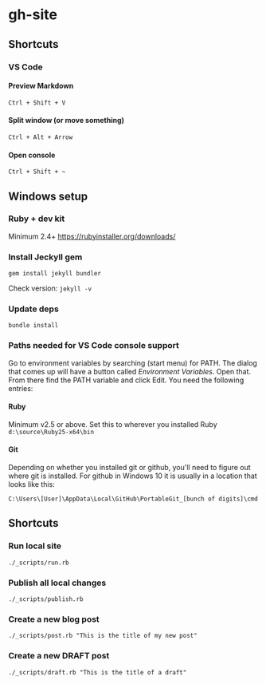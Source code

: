 # gh-site

## Shortcuts

### VS Code

#### Preview Markdown
`Ctrl + Shift + V`

#### Split window (or move something)
`Ctrl + Alt + Arrow`

#### Open console
`Ctrl + Shift + ~`

## Windows setup

### Ruby + dev kit

Minimum 2.4+
https://rubyinstaller.org/downloads/

### Install Jeckyll gem

`gem install jekyll bundler`

Check version: `jekyll -v`

### Update deps

`bundle install`

### Paths needed for VS Code console support
Go to environment variables by searching (start menu) for PATH. The dialog that comes up will have a button called *Environment Variables*. Open that. From there find the PATH variable and click Edit. You need the following entries:

#### Ruby
Minimum v2.5 or above. Set this to wherever you installed Ruby
`d:\source\Ruby25-x64\bin`

#### Git
Depending on whether you installed git or github, you'll need to figure out where git is installed. For github in Windows 10 it is usually in a location that looks like this:

`C:\Users\[User]\AppData\Local\GitHub\PortableGit_[bunch of digits]\cmd`

## Shortcuts

### Run local site
`./_scripts/run.rb`

### Publish all local changes
`./_scripts/publish.rb`

### Create a new blog post
`./_scripts/post.rb "This is the title of my new post"`

### Create a new DRAFT post
`./_scripts/draft.rb "This is the title of a draft"`

